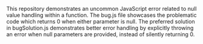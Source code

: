 This repository demonstrates an uncommon JavaScript error related to null value handling within a function. The bug.js file showcases the problematic code which returns 0 when either parameter is null. The preferred solution in bugSolution.js demonstrates better error handling by explicitly throwing an error when null parameters are provided, instead of silently returning 0.